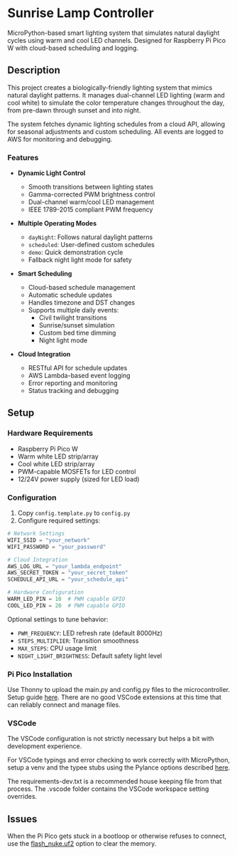 # Sunrise Lamp Controller

MicroPython-based smart lighting system that simulates natural daylight cycles using warm and cool LED channels. Designed for Raspberry Pi Pico W with cloud-based scheduling and logging.

## Description

This project creates a biologically-friendly lighting system that mimics natural daylight patterns. It manages dual-channel LED lighting (warm and cool white) to simulate the color temperature changes throughout the day, from pre-dawn through sunset and into night.

The system fetches dynamic lighting schedules from a cloud API, allowing for seasonal adjustments and custom scheduling. All events are logged to AWS for monitoring and debugging.

### Features

- **Dynamic Light Control**

  - Smooth transitions between lighting states
  - Gamma-corrected PWM brightness control
  - Dual-channel warm/cool LED management
  - IEEE 1789-2015 compliant PWM frequency

- **Multiple Operating Modes**

  - `dayNight`: Follows natural daylight patterns
  - `scheduled`: User-defined custom schedules
  - `demo`: Quick demonstration cycle
  - Fallback night light mode for safety

- **Smart Scheduling**

  - Cloud-based schedule management
  - Automatic schedule updates
  - Handles timezone and DST changes
  - Supports multiple daily events:
    - Civil twilight transitions
    - Sunrise/sunset simulation
    - Custom bed time dimming
    - Night light mode

- **Cloud Integration**
  - RESTful API for schedule updates
  - AWS Lambda-based event logging
  - Error reporting and monitoring
  - Status tracking and debugging

## Setup

### Hardware Requirements

- Raspberry Pi Pico W
- Warm white LED strip/array
- Cool white LED strip/array
- PWM-capable MOSFETs for LED control
- 12/24V power supply (sized for LED load)

### Configuration

1. Copy `config.template.py` to `config.py`
2. Configure required settings:

```python
# Network Settings
WIFI_SSID = "your_network"
WIFI_PASSWORD = "your_password"

# Cloud Integration
AWS_LOG_URL = "your_lambda_endpoint"
AWS_SECRET_TOKEN = "your_secret_token"
SCHEDULE_API_URL = "your_schedule_api"

# Hardware Configuration
WARM_LED_PIN = 10  # PWM capable GPIO
COOL_LED_PIN = 20  # PWM capable GPIO
```

Optional settings to tune behavior:

- `PWM_FREQUENCY`: LED refresh rate (default 8000Hz)
- `STEPS_MULTIPLIER`: Transition smoothness
- `MAX_STEPS`: CPU usage limit
- `NIGHT_LIGHT_BRIGHTNESS`: Default safety light level

### Pi Pico Installation

Use Thonny to upload the main.py and config.py files to the microcontroller. Setup guide [here](https://projects.raspberrypi.org/en/projects/getting-started-with-the-pico/2). There are no good VSCode extensions at this time that can reliably connect and manage files.

### VSCode

The VSCode configuration is not strictly necessary but helps a bit with development experience.

For VSCode typings and error checking to work correctly with MicroPython, setup a venv and the typee stubs using the Pylance options described [here](https://micropython-stubs.readthedocs.io/en/main/index.html).

The requirements-dev.txt is a recommended house keeping file from that process. The .vscode folder contains the VSCode workspace setting overrides.

## Issues

When the Pi Pico gets stuck in a bootloop or otherwise refuses to connect, use the [flash_nuke.uf2](https://www.raspberrypi.com/documentation/microcontrollers/pico-series.html#resetting-flash-memory) option to clear the memory.
